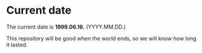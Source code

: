 # Current date

The current date is **1999.06.16.** (YYYY.MM.DD.)

This repository will be good when the world ends, so we will know how long it lasted.